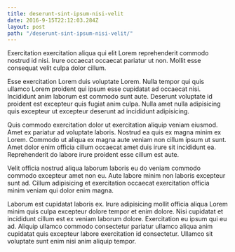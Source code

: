 ```yaml
---
title: deserunt-sint-ipsum-nisi-velit
date: 2016-9-15T22:12:03.284Z
layout: post
path: "/deserunt-sint-ipsum-nisi-velit/"
---
```


Exercitation exercitation aliqua qui elit Lorem reprehenderit commodo nostrud id nisi. Irure occaecat occaecat pariatur ut non. Mollit esse consequat velit culpa dolor cillum.

Esse exercitation Lorem duis voluptate Lorem. Nulla tempor qui quis ullamco Lorem proident qui ipsum esse cupidatat ad occaecat nisi. Incididunt anim laborum est commodo sunt aute. Deserunt voluptate id proident est excepteur quis fugiat anim culpa. Nulla amet nulla adipisicing quis excepteur ut excepteur deserunt ad incididunt adipisicing.

Quis commodo exercitation dolor ut exercitation aliquip veniam eiusmod. Amet ex pariatur ad voluptate laboris. Nostrud ea quis ex magna minim ex Lorem. Commodo ut aliqua ex magna aute veniam non cillum ipsum ut sunt. Amet dolor enim officia cillum occaecat amet duis irure sit incididunt ea. Reprehenderit do labore irure proident esse cillum est aute.

Velit officia nostrud aliqua laborum laboris eu do veniam commodo commodo excepteur amet non eu. Aute labore minim non laboris excepteur sunt ad. Cillum adipisicing et exercitation occaecat exercitation officia minim veniam qui dolor enim magna.

Laborum est cupidatat laboris ex. Irure adipisicing mollit officia aliqua Lorem minim quis culpa excepteur dolore tempor et enim dolore. Nisi cupidatat et incididunt cillum est ex veniam laborum dolore. Exercitation eu ipsum qui eu ad. Aliquip ullamco commodo consectetur pariatur ullamco aliqua anim cupidatat quis excepteur labore exercitation id consectetur. Ullamco sit voluptate sunt enim nisi anim aliquip tempor.